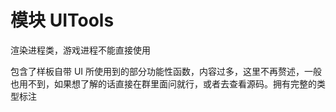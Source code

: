 # 模块 UITools

渲染进程类，游戏进程不能直接使用

包含了样板自带 UI 所使用到的部分功能性函数，内容过多，这里不再赘述，一般也用不到，如果想了解的话直接在群里面问就行，或者去查看源码。拥有完整的类型标注
